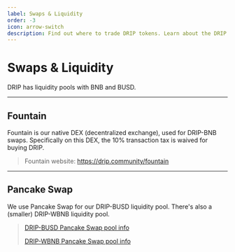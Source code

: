 ```yaml
---
label: Swaps & Liquidity
order: -3
icon: arrow-switch
description: Find out where to trade DRIP tokens. Learn about the DRIP Fountain, and about the Pancake Swap liquidity pools.
---
```


# Swaps & Liquidity
DRIP has liquidity pools with BNB and BUSD.

---
## Fountain
Fountain is our native DEX (decentralized exchange), used for DRIP-BNB swaps. Specifically on this DEX, the 10% transaction tax is waived for buying DRIP.
> Fountain website: https://drip.community/fountain

---
## Pancake Swap
We use Pancake Swap for our DRIP-BUSD liquidity pool. There's also a (smaller) DRIP-WBNB liquidity pool.
> [DRIP-BUSD Pancake Swap pool info](https://pancakeswap.finance/info/pool/0xa0feb3c81a36e885b6608df7f0ff69db97491b58)
>
> [DRIP-WBNB Pancake Swap pool info](https://pancakeswap.finance/info/pool/0xb17e674a4b28958a0ef77e608b4fe94c23acee29)
